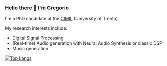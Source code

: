 ### Hello there 👋 I'm Gregorio
I'm a PhD candidate at the [CIMIL](https://www.cimil.disi.unitn.it/) (University of Trento).

My research interests include:
- Digital Signal Processing
- (Real-time) Audio generation with Neural Audio Synthesis or classic DSP
- Music generation

[![Top Langs](https://github-readme-stats.vercel.app/api/top-langs/?username=domenicostefani&theme=radical)](https://github.com/anuraghazra/github-readme-stats)
<!--
**gregogiudici/gregogiudici** is a ✨ _special_ ✨ repository because its `README.md` (this file) appears on your GitHub profile.

Here are some ideas to get you started:

- 🔭 I’m currently working on ...
- 🌱 I’m currently learning ...
- 👯 I’m looking to collaborate on ...
- 🤔 I’m looking for help with ...
- 💬 Ask me about ...
- 📫 How to reach me: ...
- 😄 Pronouns: ...
- ⚡ Fun fact: ...
-->
